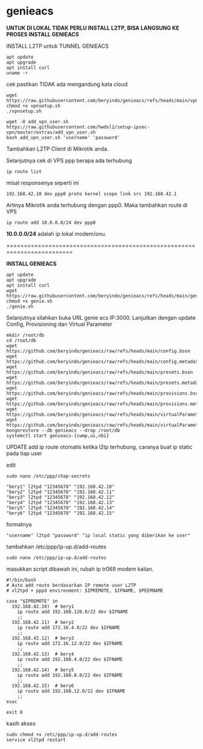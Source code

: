 # genieacs

**UNTUK DI LOKAL TIDAK PERLU INSTALL L2TP, BISA LANGSUNG KE PROSES INSTALL GENIEACS**

INSTALL L2TP untuk TUNNEL GENIEACS
```
apt update
apt upgrade
apt install curl
uname -r
```
cek pastikan TIDAK ada mengandung kata cloud

```
wget https://raw.githubusercontent.com/beryindo/genieacs/refs/heads/main/vpnsetup.sh
chmod +x vpnsetup.sh
./vpnsetup.sh
```

```
wget -O add_vpn_user.sh https://raw.githubusercontent.com/hwdsl2/setup-ipsec-vpn/master/extras/add_vpn_user.sh
bash add_vpn_user.sh 'username' 'password'
```
Tambahkan L2TP Client di Mikrotik anda.

Selanjutnya cek di VPS ppp berapa ada terhubung
```
ip route list
```
misal responsenya seperti ini
```
192.168.42.10 dev ppp0 proto kernel scope link src 192.168.42.1
```
Artinya Mikrotik anda terhubung dengan ppp0. Maka tambahkan route di VPS
```
ip route add 10.0.0.0/24 dev ppp0
```
**10.0.0.0/24** adalah ip lokal modem/onu.


=========================================================================

**INSTALL GENIEACS**
```
apt update
apt upgrade
apt install curl
wget https://raw.githubusercontent.com/beryindo/genieacs/refs/heads/main/genie.sh
chmod +x genie.sh
./genie.sh
```

Selanjutnya silahkan buka URL genie acs IP:3000.
Lanjutkan dengan update Config, Provisioning dan Virtual Parameter

```
mkdir /root/db
cd /root/db
wget https://github.com/beryindo/genieacs/raw/refs/heads/main/config.bson
wget https://github.com/beryindo/genieacs/raw/refs/heads/main/config.metadata.json
wget https://github.com/beryindo/genieacs/raw/refs/heads/main/presets.bson
wget https://github.com/beryindo/genieacs/raw/refs/heads/main/presets.metadata.json
wget https://github.com/beryindo/genieacs/raw/refs/heads/main/provisions.bson
wget https://github.com/beryindo/genieacs/raw/refs/heads/main/provisions.metadata.json
wget https://github.com/beryindo/genieacs/raw/refs/heads/main/virtualParameters.bson
wget https://github.com/beryindo/genieacs/raw/refs/heads/main/virtualParameters.metadata.json
mongorestore --db genieacs --drop /root/db
systemctl start genieacs-{cwmp,ui,nbi}
```

UPDATE
add ip route otomatis ketika l2tp terhubung, caranya buat ip static pada tiap user

edit
```
sudo nano /etc/ppp/chap-secrets
```
```
"bery1" l2tpd "12345678" "192.168.42.10"
"bery2" l2tpd "12345678" "192.168.42.11"
"bery3" l2tpd "12345678" "192.168.42.12"
"bery4" l2tpd "12345678" "192.168.42.13"
"bery5" l2tpd "12345678" "192.168.42.14"
"bery6" l2tpd "12345678" "192.168.42.15"
```

formatnya
```
"username" l2tpd "password" "ip local static yang diberikan ke user"
```

tambahkan /etc/ppp/ip-up.d/add-routes
```
sudo nano /etc/ppp/ip-up.d/add-routes
```
masukkan script dibawah ini, rubah ip tr069 modem kalian.
```
#!/bin/bash
# Auto add route berdasarkan IP remote user L2TP
# xl2tpd + pppd environment: $IPREMOTE, $IFNAME, $PEERNAME

case "$IPREMOTE" in
  192.168.42.10)  # bery1
    ip route add 192.168.120.0/22 dev $IFNAME
    ;;
  192.168.42.11)  # bery2
    ip route add 172.16.4.0/22 dev $IFNAME
    ;;
  192.168.42.12)  # bery3
    ip route add 172.16.12.0/22 dev $IFNAME
    ;;
  192.168.42.13)  # bery4
    ip route add 192.168.4.0/22 dev $IFNAME
    ;;
  192.168.42.14)  # bery5
    ip route add 192.168.8.0/22 dev $IFNAME
    ;;
  192.168.42.15)  # bery6
    ip route add 192.168.12.0/22 dev $IFNAME
    ;;
esac

exit 0
```
kasih akses
```
sudo chmod +x /etc/ppp/ip-up.d/add-routes
service xl2tpd restart
```
